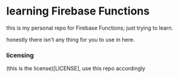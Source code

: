 # learning Firebase Functions

this is my personal repo for Firebase Functions; just trying to learn.

honestly there isn't any thing for you to use in here.

### licensing

(this is the license)[LICENSE], use this repo accordingly
